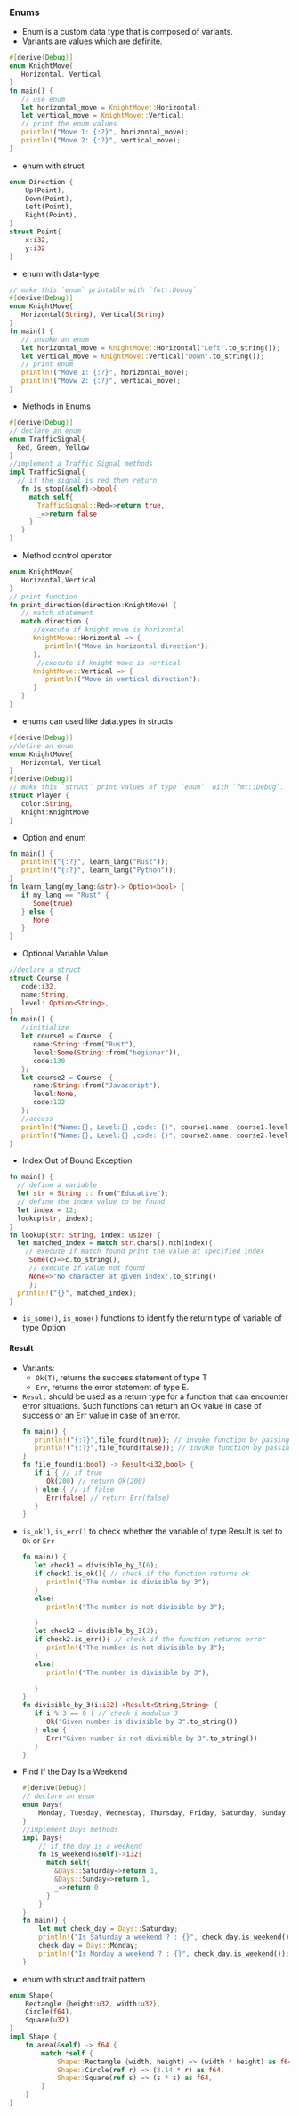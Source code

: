 ### Enums
- Enum is a custom data type that is composed of variants.
- Variants are values which are definite.
```rust
#[derive(Debug)]
enum KnightMove{
   Horizontal, Vertical
}
fn main() {
   // use enum
   let horizontal_move = KnightMove::Horizontal;
   let vertical_move = KnightMove::Vertical;
   // print the enum values
   println!("Move 1: {:?}", horizontal_move);
   println!("Move 2: {:?}", vertical_move);
}
```
- enum with struct
```rust
enum Direction {
    Up(Point),
    Down(Point),
    Left(Point),
    Right(Point),
}
struct Point{
    x:i32,
    y:i32
}
```
- enum with data-type
```rust
// make this `enum` printable with `fmt::Debug`.
#[derive(Debug)]
enum KnightMove{
   Horizontal(String), Vertical(String)
}
fn main() {
   // invoke an enum
   let horizontal_move = KnightMove::Horizontal("Left".to_string());
   let vertical_move = KnightMove::Vertical("Down".to_string());
   // print enum
   println!("Move 1: {:?}", horizontal_move);
   println!("Movw 2: {:?}", vertical_move);
}
```
- Methods in Enums
```rust
#[derive(Debug)]
// declare an enum
enum TrafficSignal{
  Red, Green, Yellow
}
//implement a Traffic Signal methods
impl TrafficSignal{
  // if the signal is red then return
   fn is_stop(&self)->bool{
     match self{
       TrafficSignal::Red=>return true,
       _=>return false
     }
   }
}
```
- Method control operator
```rust
enum KnightMove{
   Horizontal,Vertical
}
// print function 
fn print_direction(direction:KnightMove) {
   // match statement
   match direction {
      //execute if knight move is horizontal
      KnightMove::Horizontal => {
         println!("Move in horizontal direction");
      },
       //execute if knight move is vertical
      KnightMove::Vertical => {
         println!("Move in vertical direction");
      }
   }
}
```
- enums can used like datatypes in structs
```rust
#[derive(Debug)]
//define an enum
enum KnightMove{
   Horizontal, Vertical
}
#[derive(Debug)]
// make this `struct` print values of type `enum`  with `fmt::Debug`.
struct Player {
   color:String,
   knight:KnightMove
}
```
- Option and enum
```rust
fn main() {
   println!("{:?}", learn_lang("Rust"));
   println!("{:?}", learn_lang("Python"));
}
fn learn_lang(my_lang:&str)-> Option<bool> {
   if my_lang == "Rust" {
      Some(true)
   } else {
      None
   }
}
```
- Optional Variable Value 
```rust
//declare a struct
struct Course {
   code:i32,
   name:String,
   level: Option<String>, 
}
fn main() {
   //initialize
   let course1 = Course  {
      name:String::from("Rust"),
      level:Some(String::from("beginner")),
      code:130
   };
   let course2 = Course  {
      name:String::from("Javascript"),
      level:None,
      code:122
   };
   //access
   println!("Name:{}, Level:{} ,code: {}", course1.name, course1.level.unwrap_or("Level".to_string()), course1.code);
   println!("Name:{}, Level:{} ,code: {}", course2.name, course2.level.unwrap_or("No level defined!".to_string()), course2.code);
}
```
- Index Out of Bound Exception
```rust
fn main() {
  // define a variable
  let str = String :: from("Educative");
  // define the index value to be found
  let index = 12;
  lookup(str, index);
}
fn lookup(str: String, index: usize) {
  let matched_index = match str.chars().nth(index){
    // execute if match found print the value at specified index 
     Some(c)=>c.to_string(),
     // execute if value not found
     None=>"No character at given index".to_string()
     };  
  println!("{}", matched_index);
}
```
- `is_some()`, `is_none()` functions to identify the return type of variable of type Option


#### Result
- Variants:
    - `Ok(T)`, returns the success statement of type T
    - `Err`, returns the error statement of type E.
- `Result` should be used as a return type for a function that can encounter error situations. Such functions can return an Ok value in case of success or an Err value in case of an error.
    ```rust
    fn main() {
       println!("{:?}",file_found(true)); // invoke function by passing true 
       println!("{:?}",file_found(false)); // invoke function by passing false
    }
    fn file_found(i:bool) -> Result<i32,bool> {
       if i { // if true
          Ok(200) // return Ok(200)
       } else { // if false
          Err(false) // return Err(false)
       }
    }
    ```
- `is_ok()`, `is_err()` to check whether the variable of type Result is set to `Ok` or `Err`
    ```rust
    fn main() {
       let check1 = divisible_by_3(6);
       if check1.is_ok(){ // check if the function returns ok
          println!("The number is divisible by 3");
       }
       else{
          println!("The number is not divisible by 3");
    
       }
       let check2 = divisible_by_3(2);
       if check2.is_err(){ // check if the function returns error
          println!("The number is not divisible by 3");
       }
       else{
          println!("The number is divisible by 3");
    
       }
    }
    fn divisible_by_3(i:i32)->Result<String,String> {
       if i % 3 == 0 { // check i modulus 3
          Ok("Given number is divisible by 3".to_string())
       } else {
          Err("Given number is not divisible by 3".to_string())
       }
    }
    ```
- Find If the Day Is a Weekend
    ```rust
    #[derive(Debug)]
    // declare an enum
    enum Days{
        Monday, Tuesday, Wednesday, Thursday, Friday, Saturday, Sunday
    }
    //implement Days methods
    impl Days{
        // if the day is a weekend
        fn is_weekend(&self)->i32{
          match self{
            &Days::Saturday=>return 1,
            &Days::Sunday=>return 1,
            _=>return 0
          }
        }
    }
    fn main() {
        let mut check_day = Days::Saturday;
        println!("Is Saturday a weekend ? : {}", check_day.is_weekend());
        check_day = Days::Monday;
        println!("Is Monday a weekend ? : {}", check_day.is_weekend());
    }
    ```
- enum with struct and trait pattern
```rust
enum Shape{
    Rectangle {height:u32, width:u32},
    Circle(f64),
    Square(u32)
}
impl Shape {
    fn area(&self) -> f64 {
        match *self {
            Shape::Rectangle {width, height} => (width * height) as f64,
            Shape::Circle(ref r) => (3.14 * r) as f64,
            Shape::Square(ref s) => (s * s) as f64,
        }
    }   
}
```